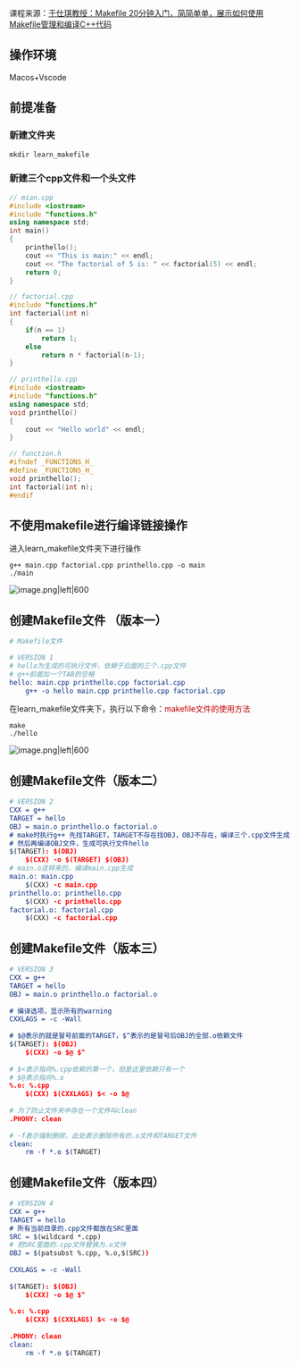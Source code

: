 课程来源：[于仕琪教授：Makefile 20分钟入门，简简单单，展示如何使用Makefile管理和编译C++代码](https://www.bilibili.com/video/BV188411L7d2/)

##   操作环境

Macos+Vscode

## 前提准备

### 新建文件夹 

```shell
mkdir learn_makefile
```
### 新建三个cpp文件和一个头文件

```cpp
// mian.cpp
#include <iostream>
#include "functions.h"
using namespace std;
int main()
{
    printhello();
    cout << "This is main:" << endl;
    cout << "The factorial of 5 is: " << factorial(5) << endl;
    return 0;
}
```

```cpp
// factorial.cpp
#include "functions.h"
int factorial(int n)
{
    if(n == 1)
        return 1;
    else
        return n * factorial(n-1);
}
```

```cpp
// printhello.cpp
#include <iostream>
#include "functions.h"
using namespace std;
void printhello()
{
    cout << "Hello world" << endl;
}
```

```cpp
// function.h
#ifndef _FUNCTIONS_H_
#define _FUNCTIONS_H_
void printhello();
int factorial(int n);
#endif
```

## 不使用makefile进行编译链接操作

进入learn_makefile文件夹下进行操作

```shell
g++ main.cpp factorial.cpp printhello.cpp -o main
./main
```

![image.png|left|600](https://cdn.jsdelivr.net/gh/NEUQer-xing/Markdown_images@master/images-2/20231106195030.png)

## 创建Makefile文件 （版本一）

```cmake
# Makefile文件

# VERSION 1
# hello为生成的可执行文件，依赖于后面的三个.cpp文件
# g++前面加一个TAB的空格
hello: main.cpp printhello.cpp factorial.cpp
	g++ -o hello main.cpp printhello.cpp factorial.cpp
```

在learn_makefile文件夹下，执行以下命令：<font color="#c00000">makefile文件的使用方法</font>

```shell
make
./hello
```

![image.png|left|600](https://cdn.jsdelivr.net/gh/NEUQer-xing/Markdown_images@master/images-2/20231106200629.png)

## 创建Makefile文件（版本二）

```cmake
# VERSION 2
CXX = g++
TARGET = hello
OBJ = main.o printhello.o factorial.o
# make时执行g++ 先找TARGET，TARGET不存在找OBJ，OBJ不存在，编译三个.cpp文件生成.o文件
# 然后再编译OBJ文件，生成可执行文件hello
$(TARGET): $(OBJ)
	$(CXX) -o $(TARGET) $(OBJ)
# main.o这样来的，编译main.cpp生成
main.o: main.cpp
	$(CXX) -c main.cpp
printhello.o: printhello.cpp
	$(CXX) -c printhello.cpp
factorial.o: factorial.cpp
	$(CXX) -c factorial.cpp
```

## 创建Makefile文件（版本三）

```cmake
# VERSION 3
CXX = g++
TARGET = hello
OBJ = main.o printhello.o factorial.o
 
# 编译选项，显示所有的warning
CXXLAGS = -c -Wall
 
# $@表示的就是冒号前面的TARGET，$^表示的是冒号后OBJ的全部.o依赖文件
$(TARGET): $(OBJ)
	$(CXX) -o $@ $^
 
# $<表示指向%.cpp依赖的第一个，但是这里依赖只有一个
# $@表示指向%.o
%.o: %.cpp
	$(CXX) $(CXXLAGS) $< -o $@
 
# 为了防止文件夹中存在一个文件叫clean
.PHONY: clean
 
# -f表示强制删除，此处表示删除所有的.o文件和TARGET文件
clean:
	rm -f *.o $(TARGET)
```

## 创建Makefile文件（版本四）

```cmake
# VERSION 4
CXX = g++
TARGET = hello
# 所有当前目录的.cpp文件都放在SRC里面
SRC = $(wildcard *.cpp)
# 把SRC里面的.cpp文件替换为.o文件
OBJ = $(patsubst %.cpp, %.o,$(SRC))
 
CXXLAGS = -c -Wall
 
$(TARGET): $(OBJ)
	$(CXX) -o $@ $^
 
%.o: %.cpp
	$(CXX) $(CXXLAGS) $< -o $@
 
.PHONY: clean
clean:
	rm -f *.o $(TARGET)
```

